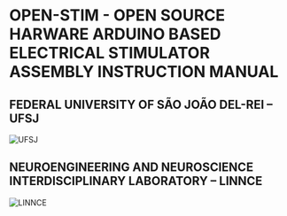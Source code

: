 # OPEN-STIM - OPEN SOURCE HARWARE ARDUINO BASED ELECTRICAL STIMULATOR ASSEMBLY INSTRUCTION MANUAL

## FEDERAL UNIVERSITY OF SÃO JOÃO DEL-REI – UFSJ
![UFSJ]()

## NEUROENGINEERING AND NEUROSCIENCE INTERDISCIPLINARY LABORATORY – LINNCE
![LINNCE]()





